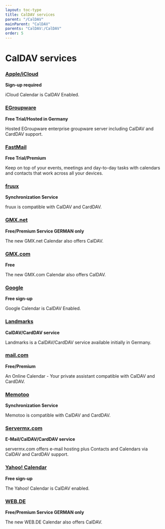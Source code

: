 ```yaml
---
layout: toc-type
title: CalDAV services
parent: "/CalDAV"
mainParent: "CalDAV"
parents: "CalDAV:/CalDAV"
order: 5
---
```


# CalDAV services

### [Apple/iCloud](https://www.icloud.com/)
**Sign-up required**

iCloud Calendar is CalDAV Enabled.

### [EGroupware](http://www.egroupware.org)
**Free Trial/Hosted in Germany**

Hosted EGroupware enterprise groupware server including CalDAV and CardDAV support.

### [FastMail](https://www.fastmail.com/)
**Free Trial/Premium**

Keep on top of your events, meetings and day-to-day tasks with calendars and contacts that work across all your devices.

### [fruux](https://fruux.com/)
**Synchronization Service**

fruux is compatible with CalDAV and CardDAV.

### [GMX.net](https://www.gmx.net/mail/funktionen/kalender/)
**Free/Premium Service GERMAN only**

The new GMX.net Calendar also offers CalDAV.

### [GMX.com](http://www.gmx.com/mail/free-online-calendar/)
**Free**

The new GMX.com Calendar also offers CalDAV.

### [Google](http://calendar.google.com/)
**Free sign-up**

Google Calendar is CalDAV Enabled.

### [Landmarks](https://landmarks.skyrise.de/)
**CalDAV/CardDAV service**

Landmarks is a CalDAV/CardDAV service available initially in Germany.

### [mail.com](http://www.mail.com/mail/online-calendar/)
**Free/Premium**

An Online Calendar - Your private assistant compatible with CalDAV and CardDAV.

### [Memotoo](https://www.memotoo.com)
**Synchronization Service**

Memotoo is compatible with CalDAV and CardDAV.

### [Servermx.com](http://www.servermx.com/)
**E-Mail/CalDAV/CardDAV service**

servermx.com offers e-mail hosting plus Contacts and Calendars via CalDAV and CardDAV support.

### [Yahoo! Calendar](https://calendar.yahoo.com/)
**Free sign-up**

The Yahoo! Calendar is CalDAV enabled.

### [WEB.DE](https://web.de/email/kalender/)
**Free/Premium Service GERMAN only**

The new WEB.DE Calendar also offers CalDAV.
